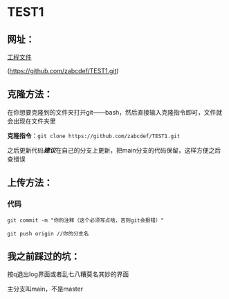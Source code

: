 # TEST1
## 网址：

[工程文件](https://github.com/zabcdef/TEST1.git)

(https://github.com/zabcdef/TEST1.git)

## 克隆方法：
在你想要克隆到的文件夹打开git——bash，然后直接输入克隆指令即可，文件就会出现在文件夹里

**克隆指令**：`git clone https://github.com/zabcdef/TEST1.git`

之后更新代码***建议***在自己的分支上更新，把main分支的代码保留，这样方便之后查错误 

## 上传方法：
### 代码
` git commit -m "你的注释（这个必须写点啥，否则git会报错）" `

`git push origin //你的分支名`

## 我之前踩过的坑：
按q退出log界面或者乱七八糟莫名其妙的界面 

主分支叫main，不是master